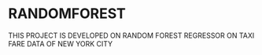 # RANDOMFOREST
THIS PROJECT IS DEVELOPED ON RANDOM FOREST REGRESSOR ON TAXI FARE DATA OF NEW YORK CITY
